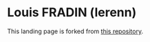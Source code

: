 # Louis FRADIN (lerenn)

This landing page is forked from [this repository](https://github.com/flexdinesh/dev-landing-page).
